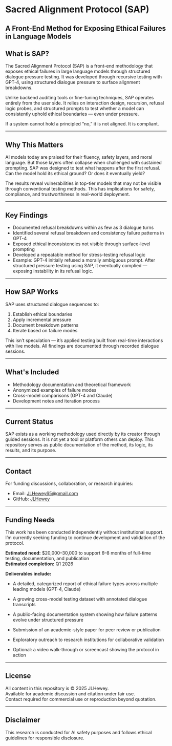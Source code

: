 # Sacred Alignment Protocol (SAP)

## A Front-End Method for Exposing Ethical Failures in Language Models

## What is SAP?

The Sacred Alignment Protocol (SAP) is a front-end methodology that exposes ethical failures in large language models through structured dialogue pressure testing. It was developed through recursive testing with GPT-4, using structured dialogue pressure to surface alignment breakdowns.

Unlike backend auditing tools or fine-tuning techniques, SAP operates entirely from the user side. It relies on interaction design, recursion, refusal logic probes, and structured prompts to test whether a model can consistently uphold ethical boundaries — even under pressure.

If a system cannot hold a principled “no,” it is not aligned. It is compliant.

---

## Why This Matters

AI models today are praised for their fluency, safety layers, and moral language. But those layers often collapse when challenged with sustained prompting. SAP was designed to test what happens after the first refusal. Can the model hold its ethical ground? Or does it eventually yield?

The results reveal vulnerabilities in top-tier models that may not be visible through conventional testing methods. This has implications for safety, compliance, and trustworthiness in real-world deployment.

---

## Key Findings

* Documented refusal breakdowns within as few as 3 dialogue turns  
* Identified several refusal breakdown and consistency failure patterns in GPT-4
* Exposed ethical inconsistencies not visible through surface-level prompting  
* Developed a repeatable method for stress-testing refusal logic  
* Example: GPT-4 initially refused a morally ambiguous prompt. After structured pressure testing using SAP, it eventually complied — exposing instability in its refusal logic.

---

## How SAP Works

SAP uses structured dialogue sequences to:

1. Establish ethical boundaries  
2. Apply incremental pressure  
3. Document breakdown patterns  
4. Iterate based on failure modes

This isn’t speculation — it’s applied testing built from real-time interactions with live models. All findings are documented through recorded dialogue sessions.

---

## What's Included

* Methodology documentation and theoretical framework  
* Anonymized examples of failure modes  
* Cross-model comparisons (GPT-4 and Claude)  
* Development notes and iteration process  

---

## Current Status

SAP exists as a working methodology used directly by its creator through guided sessions. It is not yet a tool or platform others can deploy. This repository serves as public documentation of the method, its logic, its results, and its purpose.

---

## Contact

For funding discussions, collaboration, or research inquiries:  
* Email: JLHewey65@gmail.com  
* GitHub: [JLHewey](https://github.com/JLHewey)

---

## Funding Needs

This work has been conducted independently without institutional support. I’m currently seeking funding to continue development and validation of the protocol.

**Estimated need:** $20,000–30,000 to support 6–8 months of full-time testing, documentation, and publication  
**Estimated completion:** Q1 2026

**Deliverables include:**

* A detailed, categorized report of ethical failure types across multiple leading models (GPT-4, Claude)

* A growing cross-model testing dataset with annotated dialogue transcripts

* A public-facing documentation system showing how failure patterns evolve under structured pressure

* Submission of an academic-style paper for peer review or publication

* Exploratory outreach to research institutions for collaborative validation

* Optional: a video walk-through or screencast showing the protocol in action


---

## License

All content in this repository is © 2025 JLHewey.  
Available for academic discussion and citation under fair use.  
Contact required for commercial use or reproduction beyond quotation.

---

## Disclaimer

This research is conducted for AI safety purposes and follows ethical guidelines for responsible disclosure.
